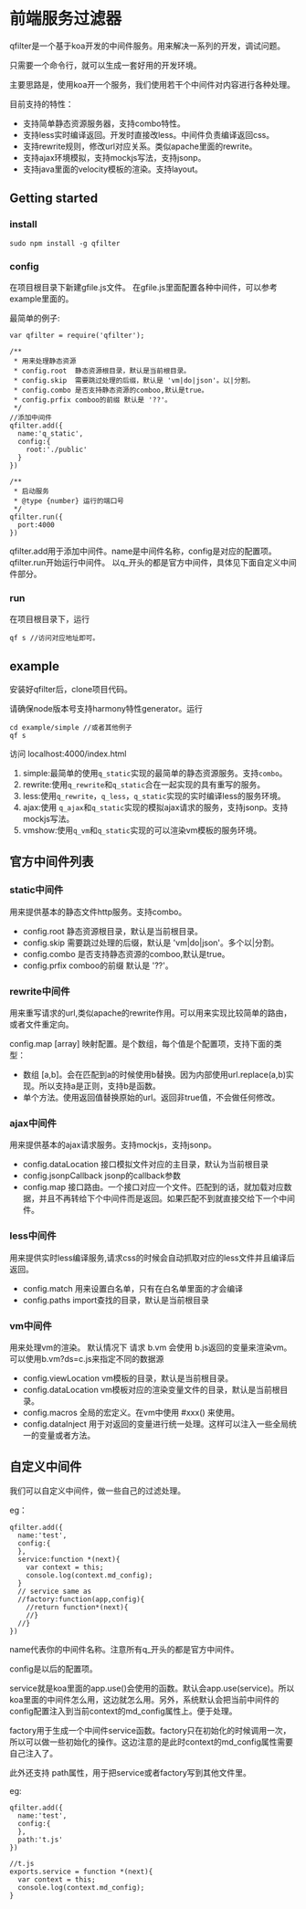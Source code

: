 # 前端服务过滤器


qfilter是一个基于koa开发的中间件服务。用来解决一系列的开发，调试问题。

只需要一个命令行，就可以生成一套好用的开发环境。

主要思路是，使用koa开一个服务，我们使用若干个中间件对内容进行各种处理。

目前支持的特性：

* 支持简单静态资源服务器，支持combo特性。
* 支持less实时编译返回。开发时直接改less。中间件负责编译返回css。
* 支持rewrite规则，修改url对应关系。类似apache里面的rewrite。
* 支持ajax环境模拟，支持mockjs写法，支持jsonp。
* 支持java里面的velocity模板的渲染。支持layout。


## Getting started

### install

```
sudo npm install -g qfilter
```

### config

在项目根目录下新建gfile.js文件。
在gfile.js里面配置各种中间件，可以参考example里面的。

最简单的例子:

```
var qfilter = require('qfilter');

/**
 * 用来处理静态资源
 * config.root  静态资源根目录，默认是当前根目录。
 * config.skip  需要跳过处理的后缀，默认是 'vm|do|json'。以|分割。
 * config.combo 是否支持静态资源的comboo,默认是true。
 * config.prfix comboo的前缀 默认是 '??'。
 */
//添加中间件
qfilter.add({
  name:'q_static',
  config:{
    root:'./public'
  }
})

/**
 * 启动服务
 * @type {number} 运行的端口号
 */
qfilter.run({
  port:4000
})

```

qfilter.add用于添加中间件。name是中间件名称，config是对应的配置项。
qfilter.run开始运行中间件。
以q_开头的都是官方中间件，具体见下面自定义中间件部分。


### run

在项目根目录下，运行

```
qf s //访问对应地址即可。

```




## example

安装好qfilter后，clone项目代码。

请确保node版本号支持harmony特性generator。运行

```
cd example/simple //或者其他例子
qf s

```
访问 localhost:4000/index.html


1. simple:最简单的使用`q_static`实现的最简单的静态资源服务。支持`combo`。
2. rewrite:使用`q_rewrite`和`q_static`合在一起实现的具有重写的服务。
3. less:使用`q_rewrite`，`q_less`，`q_static`实现的实时编译less的服务环境。
4. ajax:使用 `q_ajax`和`q_static`实现的模拟ajax请求的服务，支持jsonp。支持mockjs写法。
5. vmshow:使用`q_vm`和`q_static`实现的可以渲染vm模板的服务环境。




## 官方中间件列表



### static中间件

用来提供基本的静态文件http服务。支持combo。

* config.root  静态资源根目录，默认是当前根目录。
* config.skip  需要跳过处理的后缀，默认是 'vm|do|json'。多个以|分割。
* config.combo 是否支持静态资源的comboo,默认是true。
* config.prfix comboo的前缀 默认是 '??'。


### rewrite中间件

用来重写请求的url,类似apache的rewrite作用。可以用来实现比较简单的路由，或者文件重定向。

config.map  [array] 映射配置。是个数组，每个值是个配置项，支持下面的类型：

* 数组 [a,b]。会在匹配到a的时候使用b替换。因为内部使用url.replace(a,b)实现。所以支持a是正则，支持b是函数。
* 单个方法。使用返回值替换原始的url。返回非true值，不会做任何修改。




### ajax中间件

用来提供基本的ajax请求服务。支持mockjs，支持jsonp。

* config.dataLocation 接口模拟文件对应的主目录，默认为当前根目录
* config.jsonpCallback jsonp的callback参数
* config.map  接口路由。一个接口对应一个文件。匹配到的话，就加载对应数据，并且不再转给下个中间件而是返回。如果匹配不到就直接交给下一个中间件。



### less中间件

用来提供实时less编译服务,请求css的时候会自动抓取对应的less文件并且编译后返回。


* config.match 用来设置白名单，只有在白名单里面的才会编译
* config.paths import查找的目录，默认是当前根目录



### vm中间件

用来处理vm的渲染。
默认情况下 请求 b.vm 会使用 b.js返回的变量来渲染vm。
可以使用b.vm?ds=c.js来指定不同的数据源

* config.viewLocation  vm模板的目录，默认是当前根目录。
* config.dataLocation  vm模板对应的渲染变量文件的目录，默认是当前根目录。
* config.macros        全局的宏定义。在vm中使用  #xxx()  来使用。
* config.dataInject    用于对返回的变量进行统一处理。这样可以注入一些全局统一的变量或者方法。


## 自定义中间件

我们可以自定义中间件，做一些自己的过滤处理。

eg：

```
qfilter.add({
  name:'test',
  config:{
  },
  service:function *(next){
    var context = this;
    console.log(context.md_config);
  }
  // service same as
  //factory:function(app,config){
    //return function*(next){
    //}
  //}
})

```

name代表你的中间件名称。注意所有q_开头的都是官方中间件。

config是以后的配置项。

service就是koa里面的app.use()会使用的函数。默认会app.use(service)。所以koa里面的中间件怎么用，这边就怎么用。另外，系统默认会把当前中间件的config配置注入到当前context的md_config属性上。便于处理。

factory用于生成一个中间件service函数。factory只在初始化的时候调用一次，所以可以做一些初始化的操作。这边注意的是此时context的md_config属性需要自己注入了。


此外还支持 path属性，用于把service或者factory写到其他文件里。

eg:

```
qfilter.add({
  name:'test',
  config:{
  },
  path:'t.js'
})

//t.js
exports.service = function *(next){
  var context = this;
  console.log(context.md_config);
}

```



